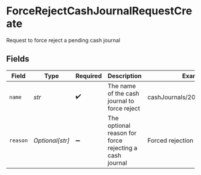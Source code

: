 # ForceRejectCashJournalRequestCreate

Request to force reject a pending cash journal


## Fields

| Field                                                  | Type                                                   | Required                                               | Description                                            | Example                                                |
| ------------------------------------------------------ | ------------------------------------------------------ | ------------------------------------------------------ | ------------------------------------------------------ | ------------------------------------------------------ |
| `name`                                                 | *str*                                                  | :heavy_check_mark:                                     | The name of the cash journal to force reject           | cashJournals/20230817000319                            |
| `reason`                                               | *Optional[str]*                                        | :heavy_minus_sign:                                     | The optional reason for force rejecting a cash journal | Forced rejection test                                  |